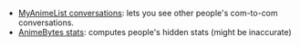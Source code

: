 - [MyAnimeList conversations](https://ewasion.github.io/userscripts/mal-com/): lets you see other people's com-to-com conversations.
- [AnimeBytes stats](https://ewasion.github.io/userscripts/ab-stats/): computes people's hidden stats (might be inaccurate)
